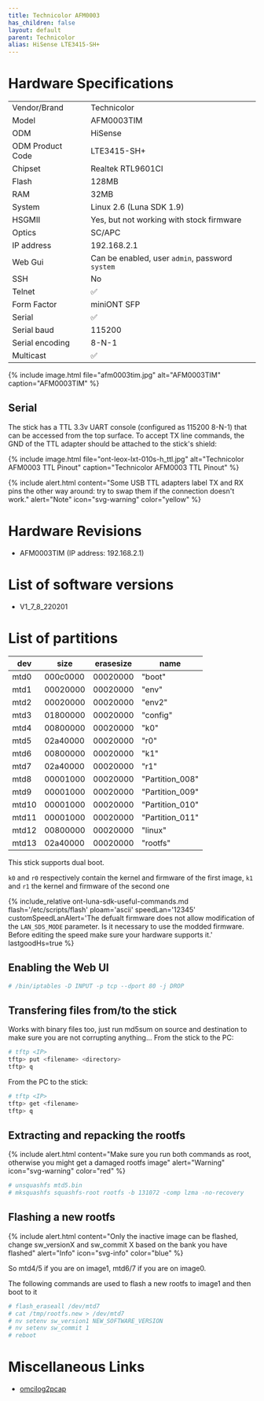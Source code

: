 ```yaml
---
title: Technicolor AFM0003
has_children: false
layout: default
parent: Technicolor
alias: HiSense LTE3415-SH+
---
```


# Hardware Specifications

|                  |                                                 |
| ---------------- | ----------------------------------------------- |
| Vendor/Brand     | Technicolor                                     |
| Model            | AFM0003TIM                                      |
| ODM              | HiSense                                         |
| ODM Product Code | LTE3415-SH+                                     |
| Chipset          | Realtek RTL9601CI                               |
| Flash            | 128MB                                           |
| RAM              | 32MB                                            |
| System           | Linux 2.6 (Luna SDK 1.9)                        |
| HSGMII           | Yes, but not working with stock firmware        |
| Optics           | SC/APC                                          |
| IP address       | 192.168.2.1                                     |
| Web Gui          | Can be enabled, user `admin`, password `system` |
| SSH              | No                                              |
| Telnet           | ✅                                              |
| Form Factor      | miniONT SFP                                     |
| Serial           | ✅                                              |
| Serial baud      | 115200                                          |
| Serial encoding  | 8-N-1                                           |
| Multicast        | ✅                                              |

{% include image.html file="afm0003tim.jpg" alt="AFM0003TIM" caption="AFM0003TIM" %}

## Serial

The stick has a TTL 3.3v UART console (configured as 115200 8-N-1) that can be accessed from the top surface. To accept TX line commands, the GND of the TTL adapter should be attached to the stick's shield:

{% include image.html file="ont-leox-lxt-010s-h_ttl.jpg" alt="Technicolor AFM0003 TTL Pinout" caption="Technicolor AFM0003 TTL Pinout" %}

{% include alert.html content="Some USB TTL adapters label TX and RX pins the other way around: try to swap them if the connection doesn't work." alert="Note"  icon="svg-warning" color="yellow" %}

# Hardware Revisions

- AFM0003TIM (IP address: 192.168.2.1)
 
# List of software versions
- V1_7_8_220201
 
# List of partitions 

| dev   | size     | erasesize | name            |
| ----- | -------- | --------- | --------------- |
| mtd0  | 000c0000 | 00020000  | "boot"          |
| mtd1  | 00020000 | 00020000  | "env"           |
| mtd2  | 00020000 | 00020000  | "env2"          |
| mtd3  | 01800000 | 00020000  | "config"        |
| mtd4  | 00800000 | 00020000  | "k0"            |
| mtd5  | 02a40000 | 00020000  | "r0"            |
| mtd6  | 00800000 | 00020000  | "k1"            |
| mtd7  | 02a40000 | 00020000  | "r1"            |
| mtd8  | 00001000 | 00020000  | "Partition_008" |
| mtd9  | 00001000 | 00020000  | "Partition_009" |
| mtd10 | 00001000 | 00020000  | "Partition_010" |
| mtd11 | 00001000 | 00020000  | "Partition_011" |
| mtd12 | 00800000 | 00020000  | "linux"         |
| mtd13 | 02a40000 | 00020000  | "rootfs"        |

This stick supports dual boot. 

`k0` and `r0` respectively contain the kernel and firmware of the first image, `k1` and `r1` the kernel and firmware of the second one

{% include_relative ont-luna-sdk-useful-commands.md flash='/etc/scripts/flash' ploam='ascii' speedLan='12345' customSpeedLanAlert='The defualt firmware does not allow modification of the `LAN_SDS_MODE` parameter. Is it necessary to use the modded firmware. Before editing the speed make sure your hardware supports it.' lastgoodHs=true %}

## Enabling the Web UI
```sh
# /bin/iptables -D INPUT -p tcp --dport 80 -j DROP
```

## Transfering files from/to the stick
Works with binary files too, just run md5sum on source and destination to make sure you are not corrupting anything...
From the stick to the PC:
```sh
# tftp <IP>
tftp> put <filename> <directory>
tftp> q
```
From the PC to the stick:
```sh
# tftp <IP>
tftp> get <filename>
tftp> q
```

## Extracting and repacking the rootfs
{% include alert.html content="Make sure you run both commands as root, otherwise you might get a damaged rootfs image" alert="Warning" icon="svg-warning" color="red" %}

```sh
# unsquashfs mtd5.bin
# mksquashfs squashfs-root rootfs -b 131072 -comp lzma -no-recovery
```
## Flashing a new rootfs

{% include alert.html content="Only the inactive image can be flashed, change sw_versionX and sw_commit X based on the bank you have flashed" alert="Info" icon="svg-info" color="blue" %}

So mtd4/5 if you are on image1, mtd6/7 if you are on image0.

The following commands are used to flash a new rootfs to image1 and then boot to it
```sh
# flash_eraseall /dev/mtd7
# cat /tmp/rootfs.new > /dev/mtd7
# nv setenv sw_version1 NEW_SOFTWARE_VERSION
# nv setenv sw_commit 1
# reboot
```

# Miscellaneous Links

- [omcilog2pcap](https://github.com/hack-gpon/omcilog2pcap)

